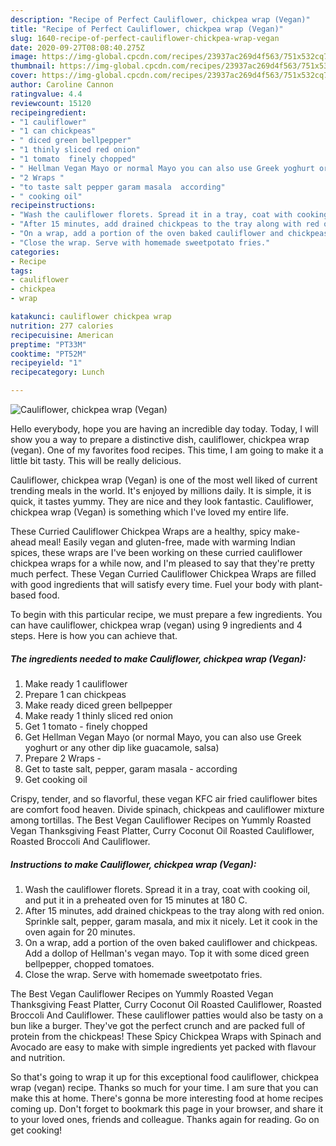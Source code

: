 ```yaml
---
description: "Recipe of Perfect Cauliflower, chickpea wrap (Vegan)"
title: "Recipe of Perfect Cauliflower, chickpea wrap (Vegan)"
slug: 1640-recipe-of-perfect-cauliflower-chickpea-wrap-vegan
date: 2020-09-27T08:08:40.275Z
image: https://img-global.cpcdn.com/recipes/23937ac269d4f563/751x532cq70/cauliflower-chickpea-wrap-vegan-recipe-main-photo.jpg
thumbnail: https://img-global.cpcdn.com/recipes/23937ac269d4f563/751x532cq70/cauliflower-chickpea-wrap-vegan-recipe-main-photo.jpg
cover: https://img-global.cpcdn.com/recipes/23937ac269d4f563/751x532cq70/cauliflower-chickpea-wrap-vegan-recipe-main-photo.jpg
author: Caroline Cannon
ratingvalue: 4.4
reviewcount: 15120
recipeingredient:
- "1 cauliflower"
- "1 can chickpeas"
- " diced green bellpepper"
- "1 thinly sliced red onion"
- "1 tomato  finely chopped"
- " Hellman Vegan Mayo or normal Mayo you can also use Greek yoghurt or any other dip like guacamole salsa"
- "2 Wraps "
- "to taste salt pepper garam masala  according"
- " cooking oil"
recipeinstructions:
- "Wash the cauliflower florets. Spread it in a tray, coat with cooking oil, and put it in a preheated oven for 15 minutes at 180 C."
- "After 15 minutes, add drained chickpeas to the tray along with red onion. Sprinkle salt, pepper, garam masala, and mix it nicely. Let it cook in the oven again for 20 minutes."
- "On a wrap, add a portion of the oven baked cauliflower and chickpeas. Add a dollop of Hellman&#39;s vegan mayo. Top it with some diced green bellpepper, chopped tomatoes."
- "Close the wrap. Serve with homemade sweetpotato fries."
categories:
- Recipe
tags:
- cauliflower
- chickpea
- wrap

katakunci: cauliflower chickpea wrap 
nutrition: 277 calories
recipecuisine: American
preptime: "PT33M"
cooktime: "PT52M"
recipeyield: "1"
recipecategory: Lunch

---
```



![Cauliflower, chickpea wrap (Vegan)](https://img-global.cpcdn.com/recipes/23937ac269d4f563/751x532cq70/cauliflower-chickpea-wrap-vegan-recipe-main-photo.jpg)

Hello everybody, hope you are having an incredible day today. Today, I will show you a way to prepare a distinctive dish, cauliflower, chickpea wrap (vegan). One of my favorites food recipes. This time, I am going to make it a little bit tasty. This will be really delicious.

Cauliflower, chickpea wrap (Vegan) is one of the most well liked of current trending meals in the world. It's enjoyed by millions daily. It is simple, it is quick, it tastes yummy. They are nice and they look fantastic. Cauliflower, chickpea wrap (Vegan) is something which I've loved my entire life.

These Curried Cauliflower Chickpea Wraps are a healthy, spicy make-ahead meal! Easily vegan and gluten-free, made with warming Indian spices, these wraps are I&#39;ve been working on these curried cauliflower chickpea wraps for a while now, and I&#39;m pleased to say that they&#39;re pretty much perfect. These Vegan Curried Cauliflower Chickpea Wraps are filled with good ingredients that will satisfy every time. Fuel your body with plant-based food.


To begin with this particular recipe, we must prepare a few ingredients. You can have cauliflower, chickpea wrap (vegan) using 9 ingredients and 4 steps. Here is how you can achieve that.

<!--inarticleads1-->

##### The ingredients needed to make Cauliflower, chickpea wrap (Vegan):

1. Make ready 1 cauliflower
1. Prepare 1 can chickpeas
1. Make ready  diced green bellpepper
1. Make ready 1 thinly sliced red onion
1. Get 1 tomato - finely chopped
1. Get  Hellman Vegan Mayo (or normal Mayo, you can also use Greek yoghurt or any other dip like guacamole, salsa)
1. Prepare 2 Wraps -
1. Get to taste salt, pepper, garam masala - according
1. Get  cooking oil


Crispy, tender, and so flavorful, these vegan KFC air fried cauliflower bites are comfort food heaven. Divide spinach, chickpeas and cauliflower mixture among tortillas. The Best Vegan Cauliflower Recipes on Yummly Roasted Vegan Thanksgiving Feast Platter, Curry Coconut Oil Roasted Cauliflower, Roasted Broccoli And Cauliflower. 

<!--inarticleads2-->

##### Instructions to make Cauliflower, chickpea wrap (Vegan):

1. Wash the cauliflower florets. Spread it in a tray, coat with cooking oil, and put it in a preheated oven for 15 minutes at 180 C.
1. After 15 minutes, add drained chickpeas to the tray along with red onion. Sprinkle salt, pepper, garam masala, and mix it nicely. Let it cook in the oven again for 20 minutes.
1. On a wrap, add a portion of the oven baked cauliflower and chickpeas. Add a dollop of Hellman&#39;s vegan mayo. Top it with some diced green bellpepper, chopped tomatoes.
1. Close the wrap. Serve with homemade sweetpotato fries.


The Best Vegan Cauliflower Recipes on Yummly Roasted Vegan Thanksgiving Feast Platter, Curry Coconut Oil Roasted Cauliflower, Roasted Broccoli And Cauliflower. These cauliflower patties would also be tasty on a bun like a burger. They&#39;ve got the perfect crunch and are packed full of protein from the chickpeas! These Spicy Chickpea Wraps with Spinach and Avocado are easy to make with simple ingredients yet packed with flavour and nutrition. 

So that's going to wrap it up for this exceptional food cauliflower, chickpea wrap (vegan) recipe. Thanks so much for your time. I am sure that you can make this at home. There's gonna be more interesting food at home recipes coming up. Don't forget to bookmark this page in your browser, and share it to your loved ones, friends and colleague. Thanks again for reading. Go on get cooking!
